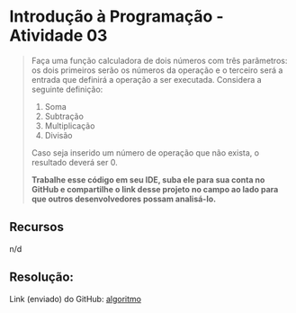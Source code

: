 # Introdução à Programação - Atividade 03

> Faça uma função calculadora de dois números com três parâmetros: os dois primeiros serão os números da operação e o terceiro será a entrada que definirá a operação a ser executada. Considera a seguinte definição:
>
> 1. Soma
> 2. Subtração
> 3. Multiplicação
> 4. Divisão
>
> Caso seja inserido um número de operação que não exista, o resultado deverá ser 0.
>
> **Trabalhe esse código em seu IDE, suba ele para sua conta no GitHub e compartilhe o link desse projeto no campo ao lado para que outros desenvolvedores possam analisá-lo.**

## Recursos

n/d

## Resolução:

Link (enviado) do GitHub: [algoritmo](./atividade-04.py)
